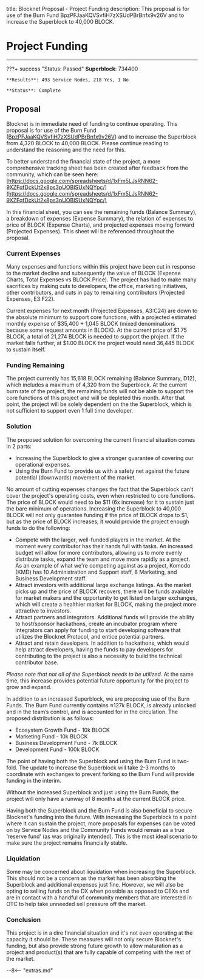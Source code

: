 title: Blocknet Proposal - Project Funding
description: This proposal is for use of the Burn Fund BpzPFJaaKQVSvfiH7zXSUdPBrBnfx9v26V and to increase the Superblock to 40,000 BLOCK.


# Project Funding

---

???+ success "Status: Passed"
    **Superblock**: 734400

    **Results**: 493 Service Nodes, 218 Yes, 1 No

    **Status**: Complete

## Proposal
Blocknet is in immediate need of funding to continue operating. This proposal is for use of the Burn Fund ([BpzPFJaaKQVSvfiH7zXSUdPBrBnfx9v26V](https://chainz.cryptoid.info/block/address.dws?BpzPFJaaKQVSvfiH7zXSUdPBrBnfx9v26V.htm)) and to increase the Superblock from 4,320 BLOCK to 40,000 BLOCK. Please continue reading to understand the reasoning and the need for this.

To better understand the financial state of the project, a more comprehensive tracking sheet has been created after feedback from the community, which can be seen here: [https://docs.google.com/spreadsheets/d/1xFm5LJsRNN62-9XZFqfDckUt2x8ps3pUOBISUxNQYpc/](https://docs.google.com/spreadsheets/d/1xFm5LJsRNN62-9XZFqfDckUt2x8ps3pUOBISUxNQYpc/)

In this financial sheet, you can see the remaining funds (Balance Summary), a breakdown of expenses (Expense Summary), the relation of expenses to price of BLOCK (Expense Charts), and projected expenses moving forward (Projected Expenses). This sheet will be referenced throughout the proposal.


### Current Expenses
Many expenses and functions within this project have been cut in response to the market decline and subsequently the value of BLOCK (Expense Charts, Total Expenses vs BLOCK Price). The project has had to make many sacrifices by making cuts to developers, the office, marketing initiatives, other contributors, and cuts in pay to remaining contributors (Projected Expenses, E3:F22). 

Current expenses for next month (Projected Expenses, A3:C24) are down to the absolute minimum to support core functions, with a projected estimated monthly expense of $35,400 + 1,045 BLOCK (mixed denominations because some request amounts in BLOCK). At the current price of $1.75 BLOCK, a total of 21,274 BLOCK is needed to support the project. If the market falls further, at $1.00 BLOCK the project would need 36,445 BLOCK to sustain itself.


### Funding Remaining
The project currently has 15,618 BLOCK remaining (Balance Summary, D12), which includes a maximum of 4,320 from the Superblock. At the current burn rate of the project, the remaining funds will not be able to support the core functions of this project and will be depleted this month. After that point, the project will be solely dependent on the the Superblock, which is not sufficient to support even 1 full time developer.


### Solution
The proposed solution for overcoming the current financial situation comes in 2 parts:

* Increasing the Superblock to give a stronger guarantee of covering our operational expenses.
* Using the Burn Fund to provide us with a safety net against the future potential (downwards) movement of the market.

No amount of cutting expenses changes the fact that the Superblock can't cover the project's operating costs, even when restricted to core functions. The price of BLOCK would need to be $11 (6x increase) for it to sustain just the bare minimum of operations. Increasing the Superblock to 40,000 BLOCK will not only guarantee funding if the price of BLOCK drops to $1, but as the price of BLOCK increases, it would provide the project enough funds to do the following:

* Compete with the larger, well-funded players in the market. At the moment every contributor has their hands full with tasks. An increased budget will allow for more contributors, allowing us to more evenly distribute tasks, expand the team and move more rapidly as a project. As an example of what we're competing against as a project, Komodo (KMD) has 10 Administration and Support staff, 8 Marketing, and Business Development staff.
* Attract investors with additional large exchange listings. As the market picks up and the price of BLOCK recovers, there will be funds available for market makers and the opportunity to get listed on larger exchanges, which will create a healthier market for BLOCK, making the project more attractive to investors.
* Attract partners and integrators. Additional funds will provide the ability to host/sponsor hackathons, create an incubator program where integrators can apply for funding to start developing software that utilizes the Blocknet Protocol, and entice potential partners.
* Attract and retain developers. In addition to hackathons, which would help attract developers, having the funds to pay developers for contributing to the project is also a necessity to build the technical contributor base.

*Please note that not all of the Superblock needs to be utilized.* At the same time, this increase provides potential future opportunity for the project to grow and expand.

In addition to an increased Superblock, we are proposing use of the Burn Funds. The Burn Fund currently contains &asymp;127k BLOCK, is already unlocked and in the team’s control, and is accounted for in the circulation. The proposed distribution is as follows:

* Ecosystem Growth Fund - 10k BLOCK
* Marketing Fund - 10k BLOCK
* Business Development Fund - 7k BLOCK
* Development Fund - 100k BLOCK

The point of having both the Superblock and using the Burn Fund is two-fold. The update to increase the Superblock will take 2-3 months to coordinate with exchanges to prevent forking so the Burn Fund will provide funding in the interim.

Without the increased Superblock and just using the Burn Funds, the project will only have a runway of 8 months at the current BLOCK price.

Having both the Superblock and the Burn Fund is also beneficial to secure Blocknet's funding into the future. With increasing the Superblock to a point where it can sustain the project, more proposals for expenses can be voted on by Service Nodes and the Community Funds would remain as a true ‘reserve fund’ (as was originally intended). This is the most ideal scenario to make sure the project remains financially stable.


### Liquidation
Some may be concerned about liquidation when increasing the Superblock. This should not be a concern as the market has been absorbing the Superblock and additional expenses just fine. However, we will also be opting to selling funds on the DX when possible as opposed to CEXs and are in contact with a handful of community members that are interested in OTC to help take unneeded sell pressure off the market.


### Conclusion
This project is in a dire financial situation and it's not even operating at the capacity it should be. These measures will not only secure Blocknet's funding, but also provide strong future growth to allow maturation as a project and product(s) that are fully capable of competing with the rest of the market.










<script type="text/javascript">
// read instructions for related links in ../snippets/extras.md
var relatedLinks = [];
</script>

--8<-- "extras.md"






